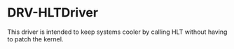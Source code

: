 DRV-HLTDriver
=============

This driver is intended to keep systems cooler by calling HLT without having to patch the kernel.
